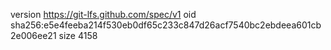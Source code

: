 version https://git-lfs.github.com/spec/v1
oid sha256:e5e4feeba214f530eb0df65c233c847d26acf7540bc2ebdeea601cb2e006ee21
size 4158
